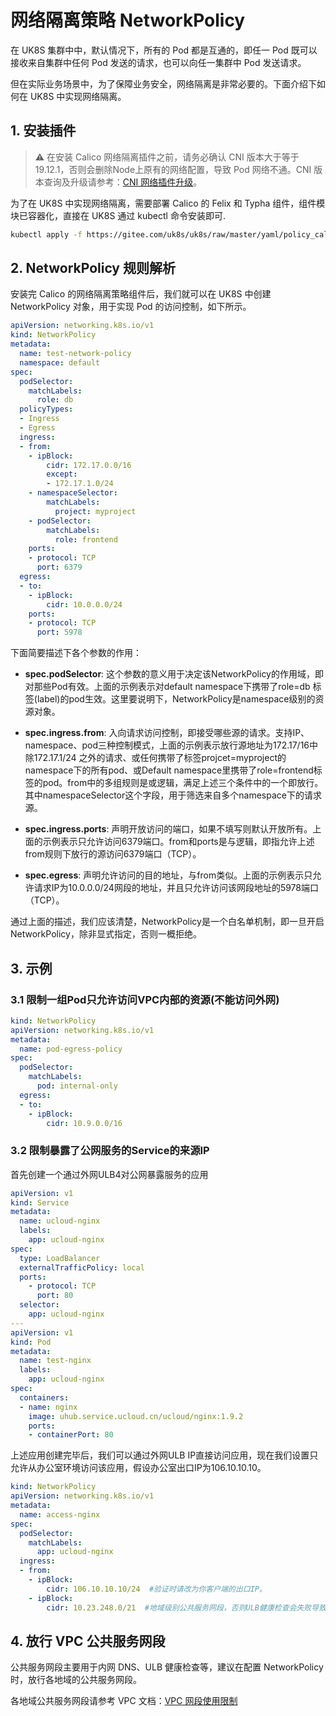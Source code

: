 # 网络隔离策略 NetworkPolicy

在 UK8S 集群中中，默认情况下，所有的 Pod 都是互通的，即任一 Pod 既可以接收来自集群中任何 Pod 发送的请求，也可以向任一集群中 Pod 发送请求。

但在实际业务场景中，为了保障业务安全，网络隔离是非常必要的。下面介绍下如何在 UK8S 中实现网络隔离。

## 1. 安装插件

> ⚠️ 在安装 Calico 网络隔离插件之前，请务必确认 CNI 版本大于等于 19.12.1，否则会删除Node上原有的网络配置，导致 Pod 网络不通。CNI
> 版本查询及升级请参考：[CNI 网络插件升级](/uk8s/network/cni_update)。

为了在 UK8S 中实现网络隔离，需要部署 Calico 的 Felix 和 Typha 组件，组件模块已容器化，直接在 UK8S 通过 kubectl 命令安装即可.

```bash
kubectl apply -f https://gitee.com/uk8s/uk8s/raw/master/yaml/policy_calico-policy-only.yaml
```

## 2. NetworkPolicy 规则解析

安装完 Calico 的网络隔离策略组件后，我们就可以在 UK8S 中创建 NetworkPolicy 对象，用于实现 Pod 的访问控制，如下所示。

```yaml
apiVersion: networking.k8s.io/v1
kind: NetworkPolicy
metadata:
  name: test-network-policy
  namespace: default
spec:
  podSelector:
    matchLabels:
      role: db
  policyTypes:
  - Ingress
  - Egress
  ingress:
  - from:
    - ipBlock:
        cidr: 172.17.0.0/16
        except:
        - 172.17.1.0/24
    - namespaceSelector:
        matchLabels:
          project: myproject
    - podSelector:
        matchLabels:
          role: frontend
    ports:
    - protocol: TCP
      port: 6379
  egress:
  - to:
    - ipBlock:
        cidr: 10.0.0.0/24
    ports:
    - protocol: TCP
      port: 5978
```

下面简要描述下各个参数的作用：

- **spec.podSelector**: 这个参数的意义用于决定该NetworkPolicy的作用域，即对那些Pod有效。上面的示例表示对default namespace下携带了role=db
  标签(label)的pod生效。这里要说明下，NetworkPolicy是namespace级别的资源对象。

- **spec.ingress.from**:
  入向请求访问控制，即接受哪些源的请求。支持IP、namespace、pod三种控制模式，上面的示例表示放行源地址为172.17/16中除172.17.1/24
  之外的请求、或任何携带了标签projcet=myproject的namespace下的所有pod、或Default
  namespace里携带了role=frontend标签的pod。from中的多组规则是或逻辑，满足上述三个条件中的一个即放行。
  其中namespaceSelector这个字段，用于筛选来自多个namespace下的请求源。

- **spec.ingress.ports**:
  声明开放访问的端口，如果不填写则默认开放所有。上面的示例表示只允许访问6379端口。from和ports是与逻辑，即指允许上述from规则下放行的源访问6379端口（TCP）。

- **spec.egress**: 声明允许访问的目的地址，与from类似。上面的示例表示只允许请求IP为10.0.0.0/24网段的地址，并且只允许访问该网段地址的5978端口（TCP）。

通过上面的描述，我们应该清楚，NetworkPolicy是一个白名单机制，即一旦开启NetworkPolicy，除非显式指定，否则一概拒绝。

## 3. 示例

### 3.1 限制一组Pod只允许访问VPC内部的资源(不能访问外网)

```yaml
kind: NetworkPolicy
apiVersion: networking.k8s.io/v1
metadata:
  name: pod-egress-policy
spec:
  podSelector:
    matchLabels:
      pod: internal-only
  egress:
  - to:
    - ipBlock:
        cidr: 10.9.0.0/16
```

### 3.2 限制暴露了公网服务的Service的来源IP

首先创建一个通过外网ULB4对公网暴露服务的应用

```yaml
apiVersion: v1
kind: Service
metadata: 
  name: ucloud-nginx
  labels:
    app: ucloud-nginx
spec: 
  type: LoadBalancer
  externalTrafficPolicy: local
  ports: 
    - protocol: TCP
      port: 80
  selector:
    app: ucloud-nginx
---
apiVersion: v1
kind: Pod
metadata:
  name: test-nginx
  labels:
    app: ucloud-nginx
spec:
  containers:
  - name: nginx
    image: uhub.service.ucloud.cn/ucloud/nginx:1.9.2
    ports:
    - containerPort: 80
```

上述应用创建完毕后，我们可以通过外网ULB IP直接访问应用，现在我们设置只允许从办公室环境访问该应用，假设办公室出口IP为106.10.10.10。

```yaml
kind: NetworkPolicy
apiVersion: networking.k8s.io/v1
metadata:
  name: access-nginx
spec:
  podSelector:
    matchLabels:
      app: ucloud-nginx
  ingress:
  - from:
    - ipBlock:
        cidr: 106.10.10.10/24  #验证时请改为你客户端的出口IP。
    - ipBlock:
        cidr: 10.23.248.0/21  #地域级别公共服务网段，否则ULB健康检查会失败导致隔离策略不生效，详见下文
```

## 4. 放行 VPC 公共服务网段

公共服务网段主要用于内网 DNS、ULB 健康检查等，建议在配置 NetworkPolicy 时，放行各地域的公共服务网段。

各地域公共服务网段请参考 VPC 文档：[VPC 网段使用限制](/vpc/limit)
